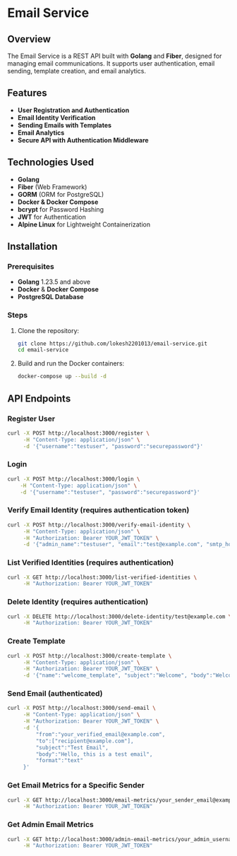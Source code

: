 # Email Service

## Overview

The Email Service is a REST API built with **Golang** and **Fiber**, designed for managing email communications. It supports user authentication, email sending, template creation, and email analytics.

## Features

- **User Registration and Authentication**
- **Email Identity Verification**
- **Sending Emails with Templates**
- **Email Analytics**
- **Secure API with Authentication Middleware**

## Technologies Used

- **Golang**
- **Fiber** (Web Framework)
- **GORM** (ORM for PostgreSQL)
- **Docker & Docker Compose**
- **bcrypt** for Password Hashing
- **JWT** for Authentication
- **Alpine Linux** for Lightweight Containerization

## Installation

### Prerequisites

- **Golang** 1.23.5 and above
- **Docker** & **Docker Compose**
- **PostgreSQL Database**

### Steps

1. Clone the repository:

    ```bash
    git clone https://github.com/lokesh2201013/email-service.git
    cd email-service
    ```

2. Build and run the Docker containers:

    ```bash
    docker-compose up --build -d
    ```

## API Endpoints
### Register User

```bash
curl -X POST http://localhost:3000/register \
     -H "Content-Type: application/json" \
     -d '{"username":"testuser", "password":"securepassword"}'
```

###  Login

 ```bash
curl -X POST http://localhost:3000/login \
     -H "Content-Type: application/json" \
     -d '{"username":"testuser", "password":"securepassword"}'
```

### Verify Email Identity (requires authentication token)
```bash
curl -X POST http://localhost:3000/verify-email-identity \
     -H "Content-Type: application/json" \
     -H "Authorization: Bearer YOUR_JWT_TOKEN" \
     -d '{"admin_name":"testuser", "email":"test@example.com", "smtp_host":"smtp.gmail.com", "smtp_port":587, "username":"youremail@gmail.com", "password":"your_app_password"'}
```

### List Verified Identities (requires authentication)
```bash
curl -X GET http://localhost:3000/list-verified-identities \
     -H "Authorization: Bearer YOUR_JWT_TOKEN"
```
### Delete Identity (requires authentication)
```bash
curl -X DELETE http://localhost:3000/delete-identity/test@example.com \
     -H "Authorization: Bearer YOUR_JWT_TOKEN"
```

### Create Template
```bash
curl -X POST http://localhost:3000/create-template \
     -H "Content-Type: application/json" \
     -H "Authorization: Bearer YOUR_JWT_TOKEN" \
     -d '{"name":"welcome_template", "subject":"Welcome", "body":"Welcome to our service", "format":"text"}'
```

### Send Email (authenticated)
```bash
curl -X POST http://localhost:3000/send-email \
     -H "Content-Type: application/json" \
     -H "Authorization: Bearer YOUR_JWT_TOKEN" \
     -d '{
         "from":"your_verified_email@example.com", 
         "to":["recipient@example.com"], 
         "subject":"Test Email", 
         "body":"Hello, this is a test email", 
         "format":"text"
     }'
```

### Get Email Metrics for a Specific Sender
```bash
curl -X GET http://localhost:3000/email-metrics/your_sender_email@example.com \
     -H "Authorization: Bearer YOUR_JWT_TOKEN"
```
### Get Admin Email Metrics
``` bash
curl -X GET http://localhost:3000/admin-email-metrics/your_admin_username \
     -H "Authorization: Bearer YOUR_JWT_TOKEN"
```